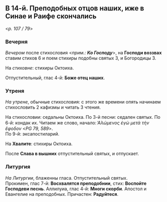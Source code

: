 ## В 14-й. Преподобных отцов наших, иже в Синае и Раифе скончались

<*p. 107 / 79*>

### Вечерня

*Вечером* после стихословия <*прим.: **Ко Господу***>, на **Господи воззвах** ставим стихов 6 и 
поем стихиры подобны святых 3, и Богородицы 3.   

На *стиховне*: стихиры Октоиха. 

Отпустительный, глас 4-й: **Боже отец наших**. 

### Утреня

*На утрене*, обычные стихословия: с этого же времени опять начинаем стихословить 2 кафизмы и 
читать 3 чтения. 

На стихословии: седальны Октоиха. 
По 3-й песни: седален святых. 
По 6-й: кондак их. Читаем же слово, начало: *̔Αλώμενος ἐγὼ μετὰ τὴν ἔφοδον* <*PG 79, 589*>.  
По 9-й: эксапостиларий. 

На **Хвалите**: стихиры Октоиха. 

После **Слава в вышних** отпустительный святых, и отпускает. 

### Литургия

*На Литургии*, блаженны гласа. Отпустительный святых.  
Прокимен, глас 7-й: **Восхвалятся преподобнии**, стих: **Воспойте Господеви песнь**. 
Аллилуиа, глас 4-й: **Многи скорби**. 
Апостол и Евангелие на преподобных. 
Причастен: **Радуйтеся**.  
